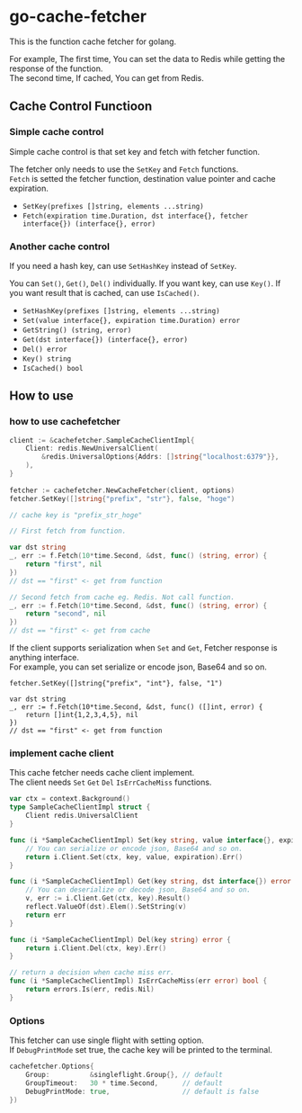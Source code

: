 # go-cache-fetcher

This is the function cache fetcher for golang.

For example, The first time, You can set the data to Redis while getting the response of the function.  
The second time, If cached, You can get from Redis.


## Cache Control Functioon

### Simple cache control

Simple cache control is that set key and fetch with fetcher function.

The fetcher only needs to use the `SetKey` and `Fetch` functions.  
`Fetch` is setted the fetcher function, destination value pointer and cache expiration.  

- `SetKey(prefixes []string, elements ...string)`
- `Fetch(expiration time.Duration, dst interface{}, fetcher interface{}) (interface{}, error)`

### Another cache control
If you need a hash key, can use `SetHashKey` instead of `SetKey`.

You can `Set()`, `Get()`, `Del()` individually. If you want key, can use `Key()`. If you want result that is cached, can use `IsCached()`.

- `SetHashKey(prefixes []string, elements ...string)`
- `Set(value interface{}, expiration time.Duration) error`
- `GetString() (string, error)`
- `Get(dst interface{}) (interface{}, error)`
- `Del() error`
- `Key() string`
- `IsCached() bool`


## How to use

### how to use cachefetcher

```go
client := &cachefetcher.SampleCacheClientImpl{
	Client: redis.NewUniversalClient(
		&redis.UniversalOptions{Addrs: []string{"localhost:6379"}},
	),
}
  
fetcher := cachefetcher.NewCacheFetcher(client, options)
fetcher.SetKey([]string{"prefix", "str"}, false, "hoge")

// cache key is "prefix_str_hoge"

// First fetch from function.

var dst string  
_, err := f.Fetch(10*time.Second, &dst, func() (string, error) {
	return "first", nil
})
// dst == "first" <- get from function

// Second fetch from cache eg. Redis. Not call function.
_, err := f.Fetch(10*time.Second, &dst, func() (string, error) {
	return "second", nil
})
// dst == "first" <- get from cache

```

If the client supports serialization when `Set` and `Get`, Fetcher response is anything interface.  
For example, you can set serialize or encode json, Base64 and so on.

```
fetcher.SetKey([]string{"prefix", "int"}, false, "1")

var dst string  
_, err := f.Fetch(10*time.Second, &dst, func() ([]int, error) {
	return []int{1,2,3,4,5}, nil
})
// dst == "first" <- get from function

```


### implement cache client

This cache fetcher needs cache client implement.  
The client needs `Set` `Get` `Del` `IsErrCacheMiss` functions.

```go
var ctx = context.Background()
type SampleCacheClientImpl struct {
	Client redis.UniversalClient
}

func (i *SampleCacheClientImpl) Set(key string, value interface{}, expiration time.Duration) error {
	// You can serialize or encode json, Base64 and so on.
	return i.Client.Set(ctx, key, value, expiration).Err()
}

func (i *SampleCacheClientImpl) Get(key string, dst interface{}) error {
	// You can deserialize or decode json, Base64 and so on.
	v, err := i.Client.Get(ctx, key).Result()
	reflect.ValueOf(dst).Elem().SetString(v)
	return err
}

func (i *SampleCacheClientImpl) Del(key string) error {
	return i.Client.Del(ctx, key).Err()
}

// return a decision when cache miss err.
func (i *SampleCacheClientImpl) IsErrCacheMiss(err error) bool {
	return errors.Is(err, redis.Nil)
}
```

### Options
This fetcher can use single flight with setting option.  
If `DebugPrintMode` set true, the cache key will be printed to the terminal.

```go
cachefetcher.Options{
	Group:          &singleflight.Group{}, // default
	GroupTimeout:   30 * time.Second,      // default
	DebugPrintMode: true,                  // default is false
})
```
